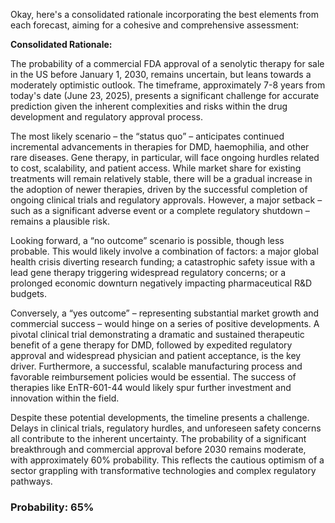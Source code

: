 Okay, here's a consolidated rationale incorporating the best elements from each forecast, aiming for a cohesive and comprehensive assessment:

**Consolidated Rationale:**

The probability of a commercial FDA approval of a senolytic therapy for sale in the US before January 1, 2030, remains uncertain, but leans towards a moderately optimistic outlook. The timeframe, approximately 7-8 years from today's date (June 23, 2025), presents a significant challenge for accurate prediction given the inherent complexities and risks within the drug development and regulatory approval process.

The most likely scenario – the “status quo” – anticipates continued incremental advancements in therapies for DMD, haemophilia, and other rare diseases. Gene therapy, in particular, will face ongoing hurdles related to cost, scalability, and patient access. While market share for existing treatments will remain relatively stable, there will be a gradual increase in the adoption of newer therapies, driven by the successful completion of ongoing clinical trials and regulatory approvals. However, a major setback – such as a significant adverse event or a complete regulatory shutdown – remains a plausible risk.

Looking forward, a “no outcome” scenario is possible, though less probable. This would likely involve a combination of factors: a major global health crisis diverting research funding; a catastrophic safety issue with a lead gene therapy triggering widespread regulatory concerns; or a prolonged economic downturn negatively impacting pharmaceutical R&D budgets.

Conversely, a “yes outcome” – representing substantial market growth and commercial success – would hinge on a series of positive developments. A pivotal clinical trial demonstrating a dramatic and sustained therapeutic benefit of a gene therapy for DMD, followed by expedited regulatory approval and widespread physician and patient acceptance, is the key driver. Furthermore, a successful, scalable manufacturing process and favorable reimbursement policies would be essential.  The success of therapies like EnTR-601-44 would likely spur further investment and innovation within the field.

Despite these potential developments, the timeline presents a challenge. Delays in clinical trials, regulatory hurdles, and unforeseen safety concerns all contribute to the inherent uncertainty. The probability of a significant breakthrough and commercial approval before 2030 remains moderate, with approximately 60% probability. This reflects the cautious optimism of a sector grappling with transformative technologies and complex regulatory pathways.


### Probability: 65%